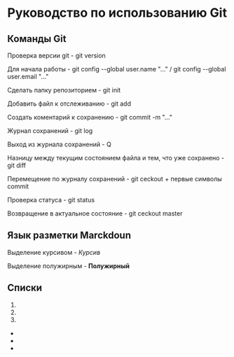# Руководство по использованию Git

## Команды Git

Проверка версии git - git version

Для начала работы - git config --global user.name "..." / git config --global user.email "..."

Сделать папку репозиторием - git init

Добавить файл к отслеживанию - git add

Создать коментарий к сохранению - git commit -m "..."

Журнал сохранений - git log

Выход из журнала сохранений - Q

Hазницу между текущим состоянием файла и тем, что уже сохранено - git diff

Перемещение по журналу сохранений - git ceckout + первые символы commit

Проверка статуса - git status

Возвращение в актуальное состояние - git ceckout master

## Язык разметки Marckdoun

Выделение курсивом - *Курсив*

Выделение полужирным - **Полужирный**

## Списки

1.
2.
3.

*
*
*

